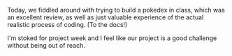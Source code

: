 Today, we fiddled around with trying to build a pokedex in class, which was an excellent
review, as well as just valuable experience of the actual realistic process of coding.
(To the docs!)

I'm stoked for project week and I feel like our project is a good challenge without being out of reach.
